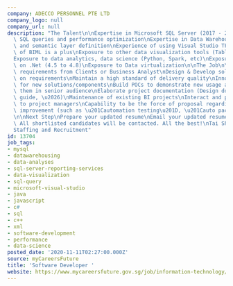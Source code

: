 ```yaml
---
company: ADECCO PERSONNEL PTE LTD
company_logo: null
company_url: null
description: "The Talent\n\nExpertise in Microsoft SQL Server (2017 - 2019), writing\
  \ SQL queries and performance optimization\nExpertise in Data Warehouses modeling\
  \ and semantic layer definition\nExperience of using Visual Studio TFS\nKnowledge\
  \ of BIML is a plus\nExposure to other data visualization tools (Tableau, Qlik)\n\
  Exposure to data analytics, data science (Python, Spark, etc)\nExposure on development\
  \ on .Net (4.5 to 4.8)\nExposure to Data virtualization\n\nThe Job\n\nGather business\
  \ requirements from Clients or Business Analyst\nDesign & Develop solutions based\
  \ on requirements\nMaintain a high standard of delivery quality\nInnovate and look\
  \ for new solutions/components\nBuild POCs to demonstrate new usage and present\
  \ them in senior audience\nElaborate project documentation (Design documents, deployment\
  \ guide, \u2026)\nMaintenance of existing BI projects\nInteract and provide reporting\
  \ to project managers\nCapability to be the force of proposal regarding the continuous\
  \ improvement (such as \u201Cautomation testing\u201D, \u201Cauto packaging\u201D\
  \n\nNext Step\nPrepare your updated resume\nEmail your updated resume to technicalstaffing@adecco.com.\
  \ All shortlisted candidates will be contacted. All the best!\nTai Shu Yi (R1980542)\n\
  Staffing and Recruitment"
id: 13704
job_tags:
- mysql
- datawarehousing
- data-analyses
- sql-server-reporting-services
- data-visualization
- sql-query
- microsoft-visual-studio
- java
- javascript
- c#
- sql
- c++
- xml
- software-development
- performance
- data-science
posted_date: '2020-11-11T02:27:00.000Z'
source: myCareersFuture
title: 'Software Developer '
website: https://www.mycareersfuture.gov.sg/job/information-technology/software-developer-adecco-personnel-a8a61c04687c42494f7ce0513334c4dc
---
```

